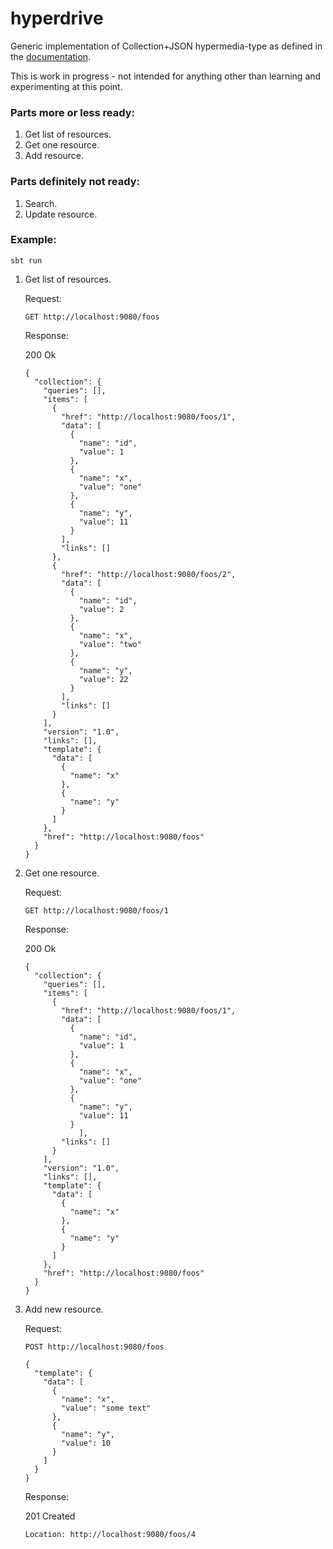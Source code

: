 # hyperdrive

Generic implementation of Collection+JSON hypermedia-type as defined in the [documentation](http://amundsen.com/media-types/collection/).

This is work in progress - not intended for anything other than learning and experimenting at this point.

### Parts more or less ready:

1. Get list of resources.
2. Get one resource.
3. Add resource.

### Parts definitely not ready:

1. Search.
2. Update resource.

### Example:

`sbt run`

1. Get list of resources.

    Request:

    `GET http://localhost:9080/foos`

    Response:

    200 Ok

    ```
    {
      "collection": {
        "queries": [],
        "items": [
          {
            "href": "http://localhost:9080/foos/1",
            "data": [
              {
                "name": "id",
                "value": 1
              },
              {
                "name": "x",
                "value": "one"
              },
              {
                "name": "y",
                "value": 11
              }
            ],
            "links": []
          },
          {
            "href": "http://localhost:9080/foos/2",
            "data": [
              {
                "name": "id",
                "value": 2
              },
              {
                "name": "x",
                "value": "two"
              },
              {
                "name": "y",
                "value": 22
              }
            ],
            "links": []
          }
        ],
        "version": "1.0",
        "links": [],
        "template": {
          "data": [
            {
              "name": "x"
            },
            {
              "name": "y"
            }
          ]
        },
        "href": "http://localhost:9080/foos"
      }
    }
    ```

2. Get one resource.

    Request:

    `GET http://localhost:9080/foos/1`

    Response:

    200 Ok

    ```
    {
      "collection": {
        "queries": [],
        "items": [
          {
            "href": "http://localhost:9080/foos/1",
            "data": [
              {
                "name": "id",
                "value": 1
              },
              {
                "name": "x",
                "value": "one"
              },
              {
                "name": "y",
                "value": 11
              }
                ],
            "links": []
          }
        ],
        "version": "1.0",
        "links": [],
        "template": {
          "data": [
            {
              "name": "x"
            },
            {
              "name": "y"
            }
          ]
        },
        "href": "http://localhost:9080/foos"
      }
    }
    ```

3. Add new resource.

    Request:

    `POST http://localhost:9080/foos`

    ```
    {
      "template": {
        "data": [
          {
            "name": "x",
            "value": "some text"
          },
          {
            "name": "y",
            "value": 10
          }
        ]
      }
    }
    ```

    Response:

    201 Created

    `Location: http://localhost:9080/foos/4`
